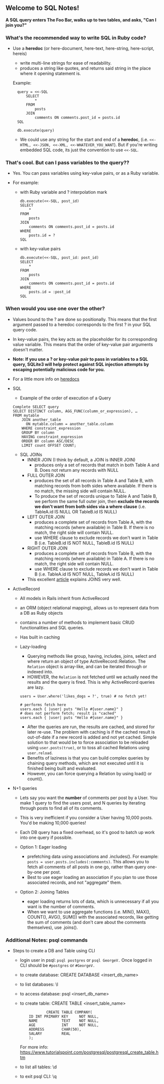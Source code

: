 ## Welcome to SQL Notes!

**A SQL query enters The Foo Bar, walks up to two tables, and asks, "Can I join you?"**

### What's the recommended way to write SQL in Ruby code?
- Use a **heredoc** (or here-document, here-text, here-string, here-script, hereis)
    - write multi-line strings for ease of readability.
    - produces a string like quotes, and returns said string in the place where it opening statement is.

    Example: 

        query = <<-SQL
            SELECT
                *
            FROM
                posts
            JOIN
                comments ON comments.post_id = posts.id
        SQL

        db.execute(query)

    - We could use any string for the start and end of a **heredoc**, (i.e. `<<-HTML, <<-JSON, <<-XML, <<-WHATEVER_YOU_WANT`). But if you're writing embedded SQL code, its just the convention to use `<<-SQL`. 

### That's cool. But can I pass variables to the query??
- Yes. You can pass variables using key-value pairs, or as a Ruby variable.

- For example: 
    - with Ruby variable and ? interpolation mark

        ```
        db.execute(<<-SQL, post_id)
        SELECT
            *
        FROM
            posts
        JOIN
            comments ON comments.post_id = posts.id
        WHERE
            posts.id = ?
        SQL
        ```

    - with key-value pairs

        ``` 
        db.execute(<<-SQL, post_id: post_id)
        SELECT
            *
        FROM
            posts
        JOIN
            comments ON comments.post_id = posts.id
        WHERE
            posts.id = :post_id
        SQL
        ```

### When would you use one over the other?

-  Values bound to the ? are done so positionally. This means that the first argument passed to a heredoc corresponds to the first ? in your SQL query code.

- In key-value pairs, the key acts as the placeholder for its corresponding value variable. This means that the order of key-value pair arguments doesn't matter.

- **Note: If you use a ? or key-value pair to pass in variables to a SQL query, SQLite3 will help protect against SQL injection attempts by escaping potentially malicious code for you.**

- For a little more info on [heredocs](https://makandracards.com/makandra/1675-using-heredoc-for-prettier-ruby-code)




- SQL
    - Example of the order of execution of a Query

    ```
    Complete SELECT query
    SELECT DISTINCT column, AGG_FUNC(column_or_expression), …
    FROM mytable
        JOIN another_table
          ON mytable.column = another_table.column
        WHERE constraint_expression
        GROUP BY column
        HAVING constraint_expression
        ORDER BY column ASC/DESC
        LIMIT count OFFSET COUNT;
    ```

    - SQL JOINs
        - INNER JOIN (I think by default, a JOIN is INNER JOIN)
            - produces only a set of records that match in both Table A and B. Does not return any records with NULL
        - FULL OUTER JOIN 
            - produces the set of all records in Table A and Table B, with matching records from both sides where available. If there is no match, the missing side will contain NULL.
            - To produce the set of records unique to Table A and Table B, we perform the same full outer join, then **exclude the records we don't want from both sides via a where clause** (i.e. TableA.id IS NULL OR TableB.id IS NULL)
        - LEFT OUTER JOIN 
            - produces a complete set of records from Table A, with the matching records (where available) in Table B. If there is no match, the right side will contain NULL.
            - use WHERE clause to exclude records we don't want in Table B (i.e. TableB.id IS NOT NULL, TableB.id IS NULL)
        - RIGHT OUTER JOIN
            - produces a complete set of records from Table B, with the matching records (where available) in Table A. If there is no match, the right side will contain NULL.
            - use WHERE clause to exclude records we don't want in Table B (i.e. TableA.id IS NOT NULL, TableA.id IS NULL)
        - This excellent [article](https://blog.codinghorror.com/a-visual-explanation-of-sql-joins/) explains JOINS very well.


- ActiveRecord
    - All models in Rails inherit from ActiveRecord
    - an ORM (object relational mapping), allows us to represent data from a DB as Ruby objects
    - contains a number of methods to implement basic CRUD functionalities and SQL queries.
    - Has built in caching

    - Lazy-loading
        - Querying methods like group, having, includes, joins, select and where return an object of type ActiveRecord::Relation. The `Relation` object is array-like, and can be iterated through or indexed into.
        - HOWEVER, the `Relation` is not fetched until we actually need the results and the query is fired. This is why ActiveRecord queries are lazy.

        ```
        users = User.where('likes_dogs = ?', true) # no fetch yet!

        # performs fetch here
        users.each { |user| puts "Hello #{user.name}" }
        # does not perform fetch; result is "cached"
        users.each { |user| puts "Hello #{user.name}" }
        ```

        - After the queries are run, the results are cached, and stored for later re-use. The problem with caching is if the cached result is out-of-date if a new record is added and not yet cached. Simple solution to that would be to force association to be reloaded using `user.posts(true)`, or to toss all cached Relations using `user.reload`.
        - Benefits of laziness is that you can build complex queries by chaining query methods, which are not executed until it is finished being built and evaluated.
        - However, you can force querying a Relation by using load() or count().

- N+1 queries
    - Lets say you want the **number** of comments per post by a User. You make 1 query to find the users post, and N queries by iterating through posts to find all of its comments.
    - This is very inefficient if you consider a User having 10,000 posts. You'd be making 10,000 queries!
    - Each DB query has a fixed overhead, so it's good to batch up work into one query if possible.

    - Option 1: Eager loading
        - prefetching data using associations and .includes(). For example: `posts = user.posts.includes(:comments)`. This allows you to fetch all comments of all posts in one go, rather than query one-by-one per post.
        - Best to use eager loading an association if you plan to use those associated records, and not "aggregate" them.
    - Option 2: Joining Tables
        - eager loading returns lots of data, which is unnecessary if all you want is the number of comments.
        - When we want to use aggregate functions (i.e. MIN(), MAX(), COUNT(), AVG(), SUM()) with the associated records, like getting the sum of comments (and don't care about the comments themselves), use .joins().


### Additional Notes: psql commands
- Steps to create a DB and Table using CLI
    - login user in psql: `psql postgres` or `psql GeorgeV.` Once logged in CLI should be `#postgres` or `#GeorgeV.`
    - to create database: CREATE DATABASE <insert_db_name>
    - to list databases: \l
    - to access database: psql <insert_db_name>
    - to create table: CREATE TABLE <insert_table_name> 

        ```
                    CREATE TABLE COMPANY(
            ID INT PRIMARY KEY     NOT NULL,
            NAME           TEXT    NOT NULL,
            AGE            INT     NOT NULL,
            ADDRESS        CHAR(50),
            SALARY         REAL
            );
        ```

        For more info: https://www.tutorialspoint.com/postgresql/postgresql_create_table.htm

    - to list all tables: \d
    - to exit psql CLI: \q
